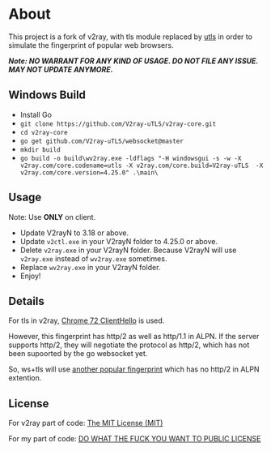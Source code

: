 # About

This project is a fork of v2ray, with tls module replaced by [utls](https://github.com/refraction-networking/utls) in order to simulate the fingerprint of popular web browsers.

***Note: NO WARRANT FOR ANY KIND OF USAGE. DO NOT FILE ANY ISSUE. MAY NOT UPDATE ANYMORE.***

## Windows Build

- Install Go
- ```git clone https://github.com/V2ray-uTLS/v2ray-core.git```
- ```cd v2ray-core```
- ```go get github.com/V2ray-uTLS/websocket@master```
- ```mkdir build```
- ```go build -o build\wv2ray.exe -ldflags "-H windowsgui -s -w -X v2ray.com/core.codename=utls -X v2ray.com/core.build=V2ray-uTLS  -X v2ray.com/core.version=4.25.0" .\main\```

## Usage

Note: Use **ONLY** on client.

- Update V2rayN to 3.18 or above.
- Update ```v2ctl.exe``` in your V2rayN folder to 4.25.0 or above.
- Delete ```v2ray.exe``` in your V2rayN folder. Because V2rayN will use ```v2ray.exe``` instead of ```wv2ray.exe``` sometimes.
- Replace ```wv2ray.exe``` in your V2rayN folder.
- Enjoy!

## Details

For tls in v2ray, [Chrome 72 ClientHello](https://tlsfingerprint.io/id/bbf04e5f1881f506) is used.

However, this fingerprint has http/2 as well as http/1.1 in ALPN. If the server supports http/2, they will negotiate the protocol as http/2, which has not been supoorted by the go websocket yet.

So, ws+tls will use [another popular fingerprint](https://tlsfingerprint.io/id/58b1a38e124153a0) which has no http/2 in ALPN extention.

## License

For v2ray part of code: [The MIT License (MIT)](https://raw.githubusercontent.com/v2ray/v2ray-core/master/LICENSE)

For my part of code: [DO WHAT THE FUCK YOU WANT TO PUBLIC LICENSE](http://www.wtfpl.net/txt/copying/)
